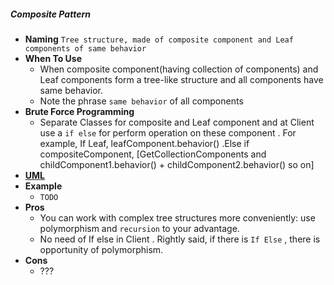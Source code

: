 ##### Composite Pattern
- **Naming** `Tree structure, made of composite component and Leaf components of same behavior`
- **When To Use**
    - When composite component(having collection of components) and Leaf components form a tree-like structure and all components have same behavior.
    - Note the phrase `same behavior` of all components
- **Brute Force Programming**
    - Separate Classes for composite and Leaf component and at Client use a `if else` for perform operation on these component . For example, If Leaf, leafComponent.behavior() .Else if compositeComponent, [GetCollectionComponents and childComponent1.behavior() + childComponent2.behavior() so on]
- [**UML**](UML.puml)
- **Example**
    - `TODO`
- **Pros**
    - You can work with complex tree structures more conveniently: use polymorphism and `recursion` to your advantage.
    - No need of If else in Client . Rightly said, if there is `If Else` , there is opportunity of polymorphism.
- **Cons**
    - ???